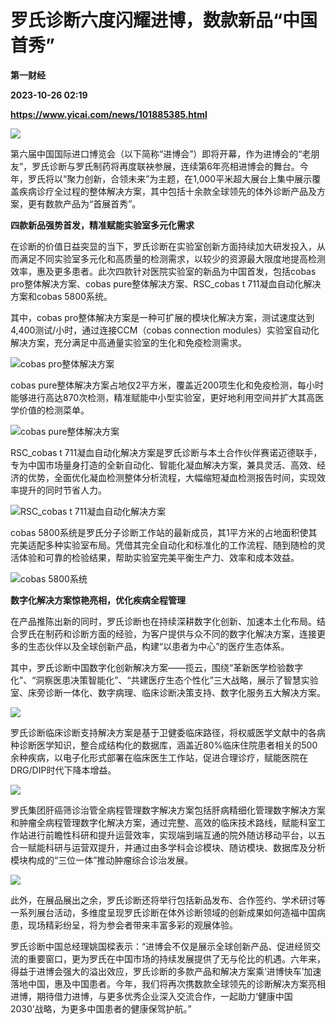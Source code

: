 # 罗氏诊断六度闪耀进博，数款新品“中国首秀”
**第一财经**

**2023-10-26 02:19**

**https://www.yicai.com/news/101885385.html**

![](https://imgcdn.yicai.com/uppics/slides/2023/10/0e4e0a15748133e355fcdb6519bacf46.jpg)

第六届中国国际进口博览会（以下简称“进博会”）即将开幕，作为进博会的“老朋友”，罗氏诊断与罗氏制药将再度联袂参展，连续第6年亮相进博会的舞台。今年，罗氏将以“聚力创新，合领未来”为主题，在1,000平米超大展台上集中展示覆盖疾病诊疗全过程的整体解决方案，其中包括十余款全球领先的体外诊断产品及方案，更有数款产品为“首展首秀”。

**四款新品强势首发，精准赋能实验室多元化需求**

在诊断的价值日益突显的当下，罗氏诊断在实验室创新方面持续加大研发投入，从而满足不同实验室多元化和高质量的检测需求，以较少的资源最大限度地提高检测效率，惠及更多患者。此次四款针对医院实验室的新品为中国首发，包括cobas pro整体解决方案、cobas pure整体解决方案、RSC\_cobas t 711凝血自动化解决方案和cobas 5800系统。

其中，cobas pro整体解决方案是一种可扩展的模块化解决方案，测试速度达到4,400测试/小时，通过连接CCM（cobas connection modules）实验室自动化解决方案，充分满足中高通量实验室的生化和免疫检测需求。

![cobas pro整体解决方案](https://imgcdn.yicai.com/uppics/images/2023/10/419696a79b8498ed1819baf0c153b9b6.jpg)

cobas pure整体解决方案占地仅2平方米，覆盖近200项生化和免疫检测，每小时能够进行高达870次检测，精准赋能中小型实验室，更好地利用空间并扩大其高医学价值的检测菜单。

![cobas pure整体解决方案](https://imgcdn.yicai.com/uppics/images/2023/10/c2d3ba9e714cb37acb72fe6d5cd0d96b.jpg)

RSC\_cobas t 711凝血自动化解决方案是罗氏诊断与本土合作伙伴赛诺迈德联手，专为中国市场量身打造的全新自动化、智能化凝血解决方案，兼具灵活、高效、经济的优势，全面优化凝血检测整体分析流程，大幅缩短凝血检测报告时间，实现效率提升的同时节省人力。

![RSC_cobas t 711凝血自动化解决方案](https://imgcdn.yicai.com/uppics/images/2023/10/d53dee45dddafb85a25e06a84647e155.jpg)

cobas 5800系统是罗氏分子诊断工作站的最新成员，其1平方米的占地面积使其完美适配多种实验室布局。凭借其完全自动化和标准化的工作流程、随到随检的灵活体验和可靠的检验结果，帮助实验室完美平衡生产力、效率和成本效益。

![cobas 5800系统](https://imgcdn.yicai.com/uppics/images/2023/10/cba1fa50b3eec9f32bb750ea977b511b.jpg)

**数字化解决方案惊艳亮相，优化疾病全程管理**

在产品推陈出新的同时，罗氏诊断也在持续深耕数字化创新、加速本土化布局。结合罗氏在制药和诊断方面的经验，为客户提供与众不同的数字化解决方案，连接更多的生态伙伴以及全球创新产品，构建“以患者为中心”的医疗生态体系。

其中，罗氏诊断中国数字化创新解决方案——揽云，围绕“革新医学检验数字化”、“洞察医患决策智能化”、“共建医疗生态个性化”三大战略，展示了智慧实验室、床旁诊断一体化、数字病理、临床诊断决策支持、数字化服务五大解决方案。

![](https://imgcdn.yicai.com/uppics/images/2023/10/ade0545c88158d13f688a4a084e07e51.jpg)

罗氏诊断临床诊断支持解决方案是基于卫健委临床路径，将权威医学文献中的各病种诊断医学知识，整合成结构化的数据库，涵盖近80%临床住院患者相关的500余种疾病，以电子化形式部署在临床医生工作站，促进合理诊疗，赋能医院在DRG/DIP时代下降本增益。

![](https://imgcdn.yicai.com/uppics/images/2023/10/d67ea072a2e0467d7fe83d86dba51179.jpg)

罗氏集团肝癌筛诊治管全病程管理数字解决方案包括肝病精细化管理数字解决方案和肿瘤全病程管理数字化解决方案，通过完整、高效的临床技术路线，赋能科室工作站进行前瞻性科研和提升运营效率，实现端到端互通的院外随访移动平台，以五合一赋能科研与运营双提升，并通过由多学科会诊模块、随访模块、数据库及分析模块构成的“三位一体”推动肿瘤综合诊治发展。

![](https://imgcdn.yicai.com/uppics/images/2023/10/79f1b31042b42a1fc9f8148fbad5d56a.jpg)

此外，在展品展出之余，罗氏诊断还将举行包括新品发布、合作签约、学术研讨等一系列展台活动，多维度呈现罗氏诊断在体外诊断领域的创新成果如何造福中国病患，现场精彩纷呈，将为参会者带来丰富多彩的观展体验。

罗氏诊断中国总经理姚国樑表示：“进博会不仅是展示全球创新产品、促进经贸交流的重要窗口，更为罗氏在中国市场的持续发展提供了无与伦比的机遇。六年来，得益于进博会强大的溢出效应，罗氏诊断的多款产品和解决方案乘‘进博快车’加速落地中国，惠及中国患者。今年，我们将再次携数款全球领先的诊断解决方案亮相进博，期待借力进博，与更多优秀企业深入交流合作，一起助力‘健康中国2030’战略，为更多中国患者的健康保驾护航。”
